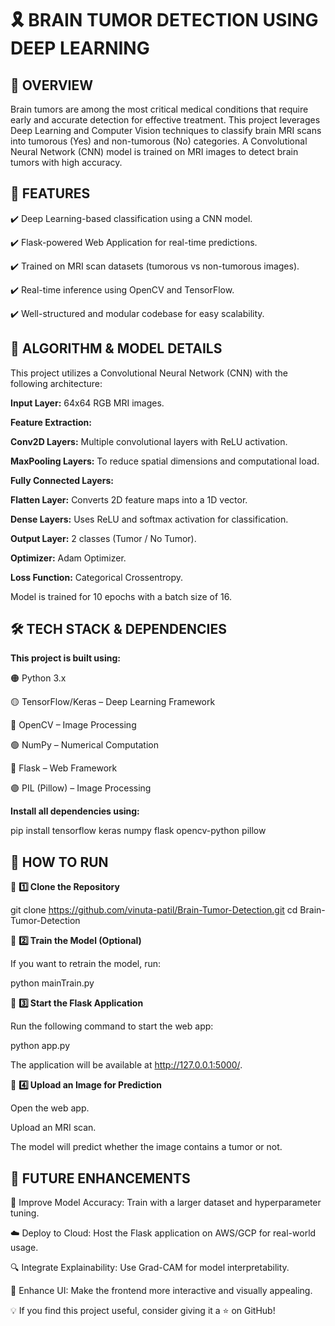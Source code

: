 # 🎗️ BRAIN TUMOR DETECTION USING DEEP LEARNING

## 📌 OVERVIEW

Brain tumors are among the most critical medical conditions that require early and accurate detection for effective treatment. This project leverages Deep Learning and Computer Vision techniques to classify brain MRI scans into tumorous (Yes) and non-tumorous (No) categories. A Convolutional Neural Network (CNN) model is trained on MRI images to detect brain tumors with high accuracy.


## 🚀 FEATURES

✔️ Deep Learning-based classification using a CNN model.

✔️ Flask-powered Web Application for real-time predictions.

✔️ Trained on MRI scan datasets (tumorous vs non-tumorous images).

✔️ Real-time inference using OpenCV and TensorFlow.

✔️ Well-structured and modular codebase for easy scalability.


## 🔬 ALGORITHM & MODEL DETAILS

This project utilizes a Convolutional Neural Network (CNN) with the following architecture:

**Input Layer:** 64x64 RGB MRI images.

**Feature Extraction:**

**Conv2D Layers:** Multiple convolutional layers with ReLU activation.

**MaxPooling Layers:** To reduce spatial dimensions and computational load.

**Fully Connected Layers:**

**Flatten Layer:** Converts 2D feature maps into a 1D vector.

**Dense Layers:** Uses ReLU and softmax activation for classification.

**Output Layer:** 2 classes (Tumor / No Tumor).

**Optimizer:** Adam Optimizer.

**Loss Function:** Categorical Crossentropy.

Model is trained for 10 epochs with a batch size of 16.


## 🛠️ TECH STACK & DEPENDENCIES

**This project is built using:**

🟠 Python 3.x

🟡 TensorFlow/Keras – Deep Learning Framework

🔵 OpenCV – Image Processing

🟢 NumPy – Numerical Computation

🔴 Flask – Web Framework

🟣 PIL (Pillow) – Image Processing

**Install all dependencies using:**

pip install tensorflow keras numpy flask opencv-python pillow

## 🚀 HOW TO RUN

🔹 **1️⃣ Clone the Repository**

git clone https://github.com/vinuta-patil/Brain-Tumor-Detection.git
cd Brain-Tumor-Detection

🔹 **2️⃣ Train the Model (Optional)**

If you want to retrain the model, run:

python mainTrain.py

🔹 **3️⃣ Start the Flask Application**

Run the following command to start the web app:

python app.py

The application will be available at http://127.0.0.1:5000/.

🔹 **4️⃣ Upload an Image for Prediction**

Open the web app.

Upload an MRI scan.

The model will predict whether the image contains a tumor or not.


## 📌 FUTURE ENHANCEMENTS

🚀 Improve Model Accuracy: Train with a larger dataset and hyperparameter tuning.

☁️ Deploy to Cloud: Host the Flask application on AWS/GCP for real-world usage.

🔍 Integrate Explainability: Use Grad-CAM for model interpretability.

🎨 Enhance UI: Make the frontend more interactive and visually appealing.


💡 If you find this project useful, consider giving it a ⭐ on GitHub!


